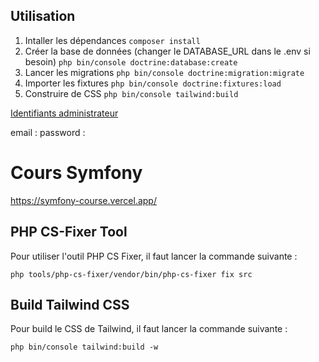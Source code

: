 ## Utilisation

1. Intaller les dépendances `composer install`
2. Créer la base de données (changer le DATABASE_URL dans le .env si besoin) `php bin/console doctrine:database:create`
3. Lancer les migrations `php bin/console doctrine:migration:migrate`
4. Importer les fixtures `php bin/console doctrine:fixtures:load`
5. Construire de CSS `php bin/console tailwind:build`

<u>Identifiants administrateur</u>

email : 
password : 



# Cours Symfony

https://symfony-course.vercel.app/


## PHP CS-Fixer Tool

Pour utiliser l'outil PHP CS Fixer, il faut lancer la commande suivante : 

`php tools/php-cs-fixer/vendor/bin/php-cs-fixer fix src`


## Build Tailwind CSS

Pour build le CSS de Tailwind, il faut lancer la commande suivante :

`php bin/console tailwind:build -w`
